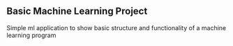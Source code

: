 ## Basic Machine Learning Project
Simple ml application to show basic structure and functionality of a machine learning program
